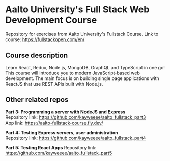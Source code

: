 # Aalto University's Full Stack Web Development Course
Repository for exercises from Aalto University's Fullstack Course. Link to course: https://fullstackopen.com/en/

## Course description
Learn React, Redux, Node.js, MongoDB, GraphQL and TypeScript in one go! This course will introduce you to modern JavaScript-based web development. The main focus is on building single page applications with ReactJS that use REST APIs built with Node.js.

## Other related repos
**Part 3: Programming a server with NodeJS and Express**   
Repository link: https://github.com/kayweeee/aalto_fullstack_part3   
App link: https://aalto-fullstack-course.fly.dev/   

**Part 4: Testing Express servers, user administration**   
Repository link: https://github.com/kayweeee/aalto_fullstack_part4

**Part 5: Testing React Apps**
Repository link: https://github.com/kayweeee/aalto_fullstack_part5

